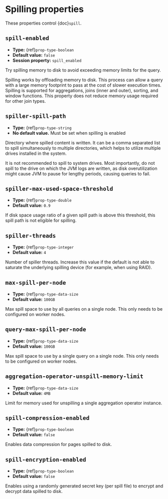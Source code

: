 # Spilling properties

These properties control {doc}`spill`.

## `spill-enabled`

- **Type:** {ref}`prop-type-boolean`
- **Default value:** `false`
- **Session property:** `spill_enabled`

Try spilling memory to disk to avoid exceeding memory limits for the query.

Spilling works by offloading memory to disk. This process can allow a query with a large memory
footprint to pass at the cost of slower execution times. Spilling is supported for
aggregations, joins (inner and outer), sorting, and window functions. This property does not
reduce memory usage required for other join types.

## `spiller-spill-path`

- **Type:** {ref}`prop-type-string`
- **No default value.** Must be set when spilling is enabled

Directory where spilled content is written. It can be a comma separated
list to spill simultaneously to multiple directories, which helps to utilize
multiple drives installed in the system.

It is not recommended to spill to system drives. Most importantly, do not spill
to the drive on which the JVM logs are written, as disk overutilization might
cause JVM to pause for lengthy periods, causing queries to fail.

## `spiller-max-used-space-threshold`

- **Type:** {ref}`prop-type-double`
- **Default value:** `0.9`

If disk space usage ratio of a given spill path is above this threshold,
this spill path is not eligible for spilling.

## `spiller-threads`

- **Type:** {ref}`prop-type-integer`
- **Default value:** `4`

Number of spiller threads. Increase this value if the default is not able
to saturate the underlying spilling device (for example, when using RAID).

## `max-spill-per-node`

- **Type:** {ref}`prop-type-data-size`
- **Default value:** `100GB`

Max spill space to use by all queries on a single node. This only needs to be
configured on worker nodes.

## `query-max-spill-per-node`

- **Type:** {ref}`prop-type-data-size`
- **Default value:** `100GB`

Max spill space to use by a single query on a single node. This only needs to be
configured on worker nodes.


## `aggregation-operator-unspill-memory-limit`

- **Type:** {ref}`prop-type-data-size`
- **Default value:** `4MB`

Limit for memory used for unspilling a single aggregation operator instance.

## `spill-compression-enabled`

- **Type:** {ref}`prop-type-boolean`
- **Default value:** `false`

Enables data compression for pages spilled to disk.

## `spill-encryption-enabled`

- **Type:** {ref}`prop-type-boolean`
- **Default value:** `false`

Enables using a randomly generated secret key (per spill file) to encrypt and decrypt
data spilled to disk.
